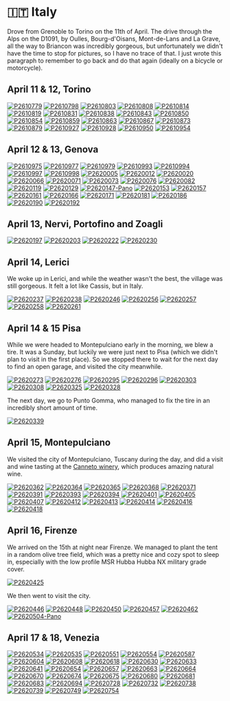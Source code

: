 # 🇮🇹 Italy

Drove from Grenoble to Torino on the 11th of April. The drive through
the Alps on the D1091, by Oulles, Bourg-d'Oisans, Mont-de-Lans and La
Grave, all the way to Briancon was incredibly gorgeous, but
unfortunately we didn't have the time to stop for pictures, so I have no
trace of that. I just wrote this paragraph to remember to go back and do
that again (ideally on a bicycle or motorcycle).

## April 11 & 12, Torino

[![P2610779](/photos/hd/P2610779.jpg)](/photos/P2610779.md)
[![P2610798](/photos/hd/P2610798.jpg)](/photos/P2610798.md)
[![P2610803](/photos/hd/P2610803.jpg)](/photos/P2610803.md)
[![P2610808](/photos/hd/P2610808.jpg)](/photos/P2610808.md)
[![P2610814](/photos/hd/P2610814.jpg)](/photos/P2610814.md)
[![P2610819](/photos/hd/P2610819.jpg)](/photos/P2610819.md)
[![P2610831](/photos/hd/P2610831.jpg)](/photos/P2610831.md)
[![P2610838](/photos/hd/P2610838.jpg)](/photos/P2610838.md)
[![P2610843](/photos/hd/P2610843.jpg)](/photos/P2610843.md)
[![P2610850](/photos/hd/P2610850.jpg)](/photos/P2610850.md)
[![P2610854](/photos/hd/P2610854.jpg)](/photos/P2610854.md)
[![P2610859](/photos/hd/P2610859.jpg)](/photos/P2610859.md)
[![P2610863](/photos/hd/P2610863.jpg)](/photos/P2610863.md)
[![P2610867](/photos/hd/P2610867.jpg)](/photos/P2610867.md)
[![P2610873](/photos/hd/P2610873.jpg)](/photos/P2610873.md)
[![P2610879](/photos/hd/P2610879.jpg)](/photos/P2610879.md)
[![P2610927](/photos/hd/P2610927.jpg)](/photos/P2610927.md)
[![P2610928](/photos/hd/P2610928.jpg)](/photos/P2610928.md)
[![P2610950](/photos/hd/P2610950.jpg)](/photos/P2610950.md)
[![P2610954](/photos/hd/P2610954.jpg)](/photos/P2610954.md)

## April 12 & 13, Genova

[![P2610975](/photos/hd/P2610975.jpg)](/photos/P2610975.md)
[![P2610977](/photos/hd/P2610977.jpg)](/photos/P2610977.md)
[![P2610979](/photos/hd/P2610979.jpg)](/photos/P2610979.md)
[![P2610993](/photos/hd/P2610993.jpg)](/photos/P2610993.md)
[![P2610994](/photos/hd/P2610994.jpg)](/photos/P2610994.md)
[![P2610997](/photos/hd/P2610997.jpg)](/photos/P2610997.md)
[![P2610998](/photos/hd/P2610998.jpg)](/photos/P2610998.md)
[![P2620005](/photos/hd/P2620005.jpg)](/photos/P2620005.md)
[![P2620012](/photos/hd/P2620012.jpg)](/photos/P2620012.md)
[![P2620020](/photos/hd/P2620020.jpg)](/photos/P2620020.md)
[![P2620066](/photos/hd/P2620066.jpg)](/photos/P2620066.md)
[![P2620071](/photos/hd/P2620071.jpg)](/photos/P2620071.md)
[![P2620073](/photos/hd/P2620073.jpg)](/photos/P2620073.md)
[![P2620076](/photos/hd/P2620076.jpg)](/photos/P2620076.md)
[![P2620082](/photos/hd/P2620082.jpg)](/photos/P2620082.md)
[![P2620119](/photos/hd/P2620119.jpg)](/photos/P2620119.md)
[![P2620129](/photos/hd/P2620129.jpg)](/photos/P2620129.md)
[![P2620147-Pano](/photos/hd/P2620147-Pano.jpg)](/photos/P2620147-Pano.md)
[![P2620153](/photos/hd/P2620153.jpg)](/photos/P2620153.md)
[![P2620157](/photos/hd/P2620157.jpg)](/photos/P2620157.md)
[![P2620161](/photos/hd/P2620161.jpg)](/photos/P2620161.md)
[![P2620166](/photos/hd/P2620166.jpg)](/photos/P2620166.md)
[![P2620171](/photos/hd/P2620171.jpg)](/photos/P2620171.md)
[![P2620181](/photos/hd/P2620181.jpg)](/photos/P2620181.md)
[![P2620186](/photos/hd/P2620186.jpg)](/photos/P2620186.md)
[![P2620190](/photos/hd/P2620190.jpg)](/photos/P2620190.md)
[![P2620192](/photos/hd/P2620192.jpg)](/photos/P2620192.md)

## April 13, Nervi, Portofino and Zoagli

[![P2620197](/photos/hd/P2620197.jpg)](/photos/P2620197.md)
[![P2620203](/photos/hd/P2620203.jpg)](/photos/P2620203.md)
[![P2620222](/photos/hd/P2620222.jpg)](/photos/P2620222.md)
[![P2620230](/photos/hd/P2620230.jpg)](/photos/P2620230.md)

## April 14, Lerici

We woke up in Lerici, and while the weather wasn't the best, the village
was still gorgeous. It felt a lot like Cassis, but in Italy.

[![P2620237](/photos/hd/P2620237.jpg)](/photos/P2620237.md)
[![P2620238](/photos/hd/P2620238.jpg)](/photos/P2620238.md)
[![P2620246](/photos/hd/P2620246.jpg)](/photos/P2620246.md)
[![P2620256](/photos/hd/P2620256.jpg)](/photos/P2620256.md)
[![P2620257](/photos/hd/P2620257.jpg)](/photos/P2620257.md)
[![P2620258](/photos/hd/P2620258.jpg)](/photos/P2620258.md)
[![P2620261](/photos/hd/P2620261.jpg)](/photos/P2620261.md)

## April 14 & 15 Pisa

While we were headed to Montepulciano early in the morning, we blew a
tire. It was a Sunday, but luckily we were just next to Pisa (which we
didn't plan to visit in the first place). So we stopped there to wait
for the next day to find an open garage, and visited the city meanwhile.

[![P2620273](/photos/hd/P2620273.jpg)](/photos/P2620273.md)
[![P2620276](/photos/hd/P2620276.jpg)](/photos/P2620276.md)
[![P2620295](/photos/hd/P2620295.jpg)](/photos/P2620295.md)
[![P2620296](/photos/hd/P2620296.jpg)](/photos/P2620296.md)
[![P2620303](/photos/hd/P2620303.jpg)](/photos/P2620303.md)
[![P2620308](/photos/hd/P2620308.jpg)](/photos/P2620308.md)
[![P2620325](/photos/hd/P2620325.jpg)](/photos/P2620325.md)
[![P2620328](/photos/hd/P2620328.jpg)](/photos/P2620328.md)

The next day, we go to Punto Gomma, who managed to fix the tire in an
incredibly short amount of time.

[![P2620339](/photos/hd/P2620339.jpg)](/photos/P2620339.md)

## April 15, Montepulciano

We visited the city of Montepulciano, Tuscany during the day, and did a
visit and wine tasting at the [Canneto winery](https://www.cannetowinetasting.com/),
which produces amazing natural wine.

[![P2620362](/photos/hd/P2620362.jpg)](/photos/P2620362.md)
[![P2620364](/photos/hd/P2620364.jpg)](/photos/P2620364.md)
[![P2620365](/photos/hd/P2620365.jpg)](/photos/P2620365.md)
[![P2620368](/photos/hd/P2620368.jpg)](/photos/P2620368.md)
[![P2620371](/photos/hd/P2620371.jpg)](/photos/P2620371.md)
[![P2620391](/photos/hd/P2620391.jpg)](/photos/P2620391.md)
[![P2620393](/photos/hd/P2620393.jpg)](/photos/P2620393.md)
[![P2620394](/photos/hd/P2620394.jpg)](/photos/P2620394.md)
[![P2620401](/photos/hd/P2620401.jpg)](/photos/P2620401.md)
[![P2620405](/photos/hd/P2620405.jpg)](/photos/P2620405.md)
[![P2620407](/photos/hd/P2620407.jpg)](/photos/P2620407.md)
[![P2620412](/photos/hd/P2620412.jpg)](/photos/P2620412.md)
[![P2620413](/photos/hd/P2620413.jpg)](/photos/P2620413.md)
[![P2620414](/photos/hd/P2620414.jpg)](/photos/P2620414.md)
[![P2620416](/photos/hd/P2620416.jpg)](/photos/P2620416.md)
[![P2620418](/photos/hd/P2620418.jpg)](/photos/P2620418.md)

## April 16, Firenze

We arrived on the 15th at night near Firenze. We managed to plant the
tent in a random olive tree field, which was a pretty nice and cozy spot
to sleep in, especially with the low profile MSR Hubba Hubba NX military
grade cover.

[![P2620425](/photos/hd/P2620425.jpg)](/photos/P2620425.md)

We then went to visit the city.

[![P2620446](/photos/hd/P2620446.jpg)](/photos/P2620446.md)
[![P2620448](/photos/hd/P2620448.jpg)](/photos/P2620448.md)
[![P2620450](/photos/hd/P2620450.jpg)](/photos/P2620450.md)
[![P2620457](/photos/hd/P2620457.jpg)](/photos/P2620457.md)
[![P2620462](/photos/hd/P2620462.jpg)](/photos/P2620462.md)
[![P2620504-Pano](/photos/hd/P2620504-Pano.jpg)](/photos/P2620504-Pano.md)

## April 17 & 18, Venezia

[![P2620534](/photos/hd/P2620534.jpg)](/photos/P2620534.md)
[![P2620535](/photos/hd/P2620535.jpg)](/photos/P2620535.md)
[![P2620551](/photos/hd/P2620551.jpg)](/photos/P2620551.md)
[![P2620554](/photos/hd/P2620554.jpg)](/photos/P2620554.md)
[![P2620587](/photos/hd/P2620587.jpg)](/photos/P2620587.md)
[![P2620604](/photos/hd/P2620604.jpg)](/photos/P2620604.md)
[![P2620608](/photos/hd/P2620608.jpg)](/photos/P2620608.md)
[![P2620618](/photos/hd/P2620618.jpg)](/photos/P2620618.md)
[![P2620630](/photos/hd/P2620630.jpg)](/photos/P2620630.md)
[![P2620633](/photos/hd/P2620633.jpg)](/photos/P2620633.md)
[![P2620641](/photos/hd/P2620641.jpg)](/photos/P2620641.md)
[![P2620654](/photos/hd/P2620654.jpg)](/photos/P2620654.md)
[![P2620657](/photos/hd/P2620657.jpg)](/photos/P2620657.md)
[![P2620663](/photos/hd/P2620663.jpg)](/photos/P2620663.md)
[![P2620664](/photos/hd/P2620664.jpg)](/photos/P2620664.md)
[![P2620670](/photos/hd/P2620670.jpg)](/photos/P2620670.md)
[![P2620674](/photos/hd/P2620674.jpg)](/photos/P2620674.md)
[![P2620675](/photos/hd/P2620675.jpg)](/photos/P2620675.md)
[![P2620680](/photos/hd/P2620680.jpg)](/photos/P2620680.md)
[![P2620681](/photos/hd/P2620681.jpg)](/photos/P2620681.md)
[![P2620683](/photos/hd/P2620683.jpg)](/photos/P2620683.md)
[![P2620694](/photos/hd/P2620694.jpg)](/photos/P2620694.md)
[![P2620728](/photos/hd/P2620728.jpg)](/photos/P2620728.md)
[![P2620732](/photos/hd/P2620732.jpg)](/photos/P2620732.md)
[![P2620738](/photos/hd/P2620738.jpg)](/photos/P2620738.md)
[![P2620739](/photos/hd/P2620739.jpg)](/photos/P2620739.md)
[![P2620749](/photos/hd/P2620749.jpg)](/photos/P2620749.md)
[![P2620754](/photos/hd/P2620754.jpg)](/photos/P2620754.md)
